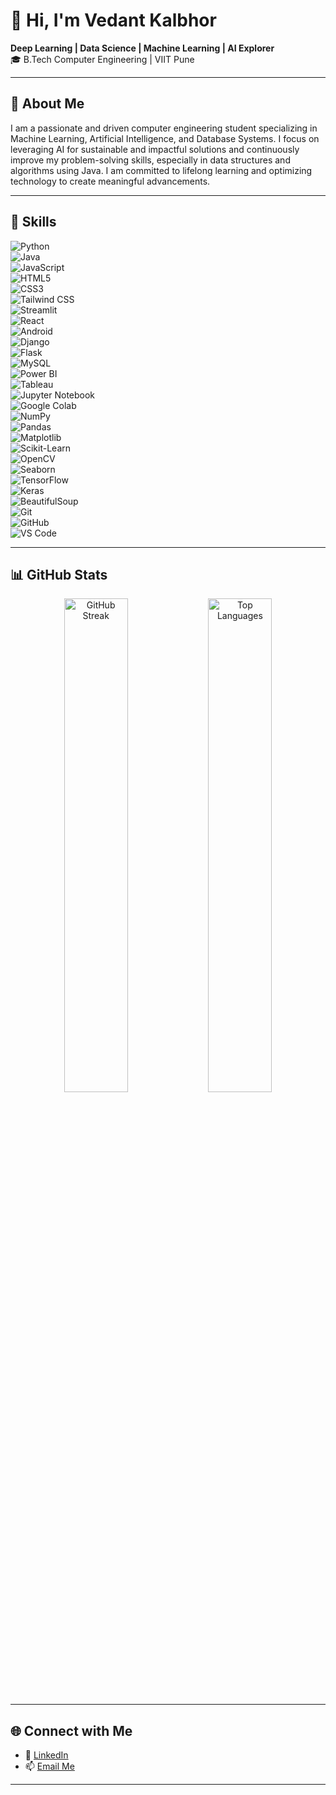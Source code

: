 # 👋 Hi, I'm Vedant Kalbhor  
**Deep Learning | Data Science | Machine Learning | AI Explorer**  
🎓 B.Tech Computer Engineering | VIIT Pune

---

## 🌟 About Me  
I am a passionate and driven computer engineering student specializing in Machine Learning, Artificial Intelligence, and Database Systems. I focus on leveraging AI for sustainable and impactful solutions and continuously improve my problem-solving skills, especially in data structures and algorithms using Java. I am committed to lifelong learning and optimizing technology to create meaningful advancements.

---

## 🚀 Skills  
![Python](https://img.shields.io/badge/Python-3.9-blue?logo=python)  
![Java](https://img.shields.io/badge/Java-ED8B00?logo=java&logoColor=white)  
![JavaScript](https://img.shields.io/badge/JavaScript-F7DF1E?logo=javascript&logoColor=black)  
![HTML5](https://img.shields.io/badge/HTML5-E34F26?logo=html5&logoColor=white)  
![CSS3](https://img.shields.io/badge/CSS3-1572B6?logo=css3&logoColor=white)  
![Tailwind CSS](https://img.shields.io/badge/Tailwind%20CSS-06B6D4?logo=tailwind-css&logoColor=white)  
![Streamlit](https://img.shields.io/badge/Streamlit-FF4B4B?logo=streamlit&logoColor=white)  
![React](https://img.shields.io/badge/React-61DAFB?logo=react&logoColor=black)  
![Android](https://img.shields.io/badge/Android%20Development-3DDC84?logo=android&logoColor=white)  
![Django](https://img.shields.io/badge/Django-092E20?logo=django&logoColor=white)  
![Flask](https://img.shields.io/badge/Flask-000000?logo=flask&logoColor=white)  
![MySQL](https://img.shields.io/badge/MySQL-4479A1?logo=mysql&logoColor=white)  
![Power BI](https://img.shields.io/badge/Power%20BI-F2C811?logo=power-bi&logoColor=black)  
![Tableau](https://img.shields.io/badge/Tableau-E97627?logo=tableau&logoColor=white)  
![Jupyter Notebook](https://img.shields.io/badge/Jupyter-F37626?logo=jupyter&logoColor=white)  
![Google Colab](https://img.shields.io/badge/Google%20Colab-F9AB00?logo=google-colab&logoColor=black)  
![NumPy](https://img.shields.io/badge/NumPy-013243?logo=numpy&logoColor=white)  
![Pandas](https://img.shields.io/badge/Pandas-150458?logo=pandas&logoColor=white)  
![Matplotlib](https://img.shields.io/badge/Matplotlib-3766AB?logo=python&logoColor=white)  
![Scikit-Learn](https://img.shields.io/badge/Scikit--Learn-F7931E?logo=scikit-learn&logoColor=white)  
![OpenCV](https://img.shields.io/badge/OpenCV-5C3EE8?logo=opencv&logoColor=white)  
![Seaborn](https://img.shields.io/badge/Seaborn-3776AB?logo=python&logoColor=white)  
![TensorFlow](https://img.shields.io/badge/TensorFlow-FF6F00?logo=tensorflow&logoColor=white)  
![Keras](https://img.shields.io/badge/Keras-D00000?logo=keras&logoColor=white)  
![BeautifulSoup](https://img.shields.io/badge/BeautifulSoup-4B8BBE?logo=python&logoColor=white)  
![Git](https://img.shields.io/badge/Git-F05032?logo=git&logoColor=white)  
![GitHub](https://img.shields.io/badge/GitHub-181717?logo=github&logoColor=white)  
![VS Code](https://img.shields.io/badge/VS%20Code-0078d7?logo=visual-studio-code&logoColor=white)  

---

## 📊 GitHub Stats  

<p align="center">
  <img src="https://github-readme-streak-stats.herokuapp.com/?user=Vedant-Kalbhor&theme=radical" alt="GitHub Streak" width="45%">
  <img src="https://github-readme-stats.vercel.app/api/top-langs/?username=Vedant-Kalbhor&layout=compact&theme=radical" alt="Top Languages" width="45%">
</p>

---

## 🌐 Connect with Me  
- 💼 [LinkedIn](https://www.linkedin.com/in/vedant-kalbhor-2948b627a/)  
- 📫 [Email Me](mailto:vedantkalbhor2005@gmail.com)  

---
